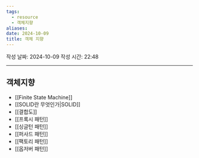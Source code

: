 ```yaml
---
tags:
  - resource
  - 객체지향
aliases: 
date: 2024-10-09
title: 객체 지향
---
```


작성 날짜: 2024-10-09
작성 시간: 22:48

---

## 객체지향

- [[Finite State Machine]]
- [[SOLID란 무엇인가|SOLID]]
- [[결합도]]
- [[프록시 패턴]]
- [[싱글턴 패턴]]
- [[퍼사드 패턴]]
- [[팩토리 패턴]]
- [[옵저버 패턴]]